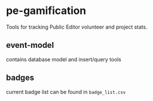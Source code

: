# pe-gamification
Tools for tracking Public Editor volunteer and project stats.

## event-model
contains database model and insert/query tools

## badges
current badge list can be found in `badge_list.csv` 
